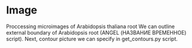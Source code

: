 # Image

Proccessing microimages of Arabidopsis thaliana root
We can outline external boundary of Arabidopsis root (ANGEL (НАЗВАНИЕ ВРЕМЕННОЕ) script). 
Next, contour picture we can specify in get_contours.py script.   
